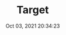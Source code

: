 ---
id: 104
title: Target 
file-slug: target
date: Oct 03, 2021 20:34:23
feature: false
category: icons
angle: dynamic
clay: https://3dicons.sgp1.cdn.digitaloceanspaces.com/v1/dynamic/clay/target-dynamic-clay.png
gradient: https://3dicons.sgp1.cdn.digitaloceanspaces.com/v1/dynamic/gradient/target-dynamic-gradient.png
color: https://3dicons.sgp1.cdn.digitaloceanspaces.com/v1/dynamic/color/target-dynamic-color.png
premium: https://3dicons.sgp1.cdn.digitaloceanspaces.com/v1/dynamic/premium/target-dynamic-premium.png
---